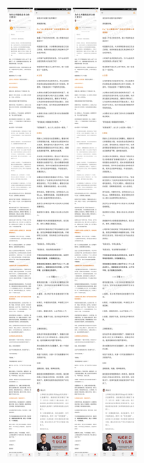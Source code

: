 ![](../../images/2017年02月/GX0228-为什么不能收走老公的工资卡？.jpg)
![](../../images/2017年02月/GX0228-为什么不能收走老公的工资卡？2.jpg)
![](../../images/2017年02月/GX0228-为什么不能收走老公的工资卡？.jpg)
![](../../images/2017年02月/GX0228-为什么不能收走老公的工资卡？2.jpg)
